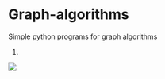 # Graph-algorithms
Simple python programs for graph algorithms

1. 

![](https://wikimedia.org/api/rest_v1/media/math/render/svg/febd8dee6050a0cf792cff9442935b36db434db8)
